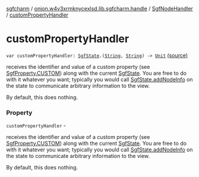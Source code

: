 [sgfcharm](../../index.md) / [onion.w4v3xrmknycexlsd.lib.sgfcharm.handle](../index.md) / [SgfNodeHandler](index.md) / [customPropertyHandler](./custom-property-handler.md)

# customPropertyHandler

`var customPropertyHandler: `[`SgfState`](../-sgf-state/index.md)`.(`[`String`](https://kotlinlang.org/api/latest/jvm/stdlib/kotlin/-string/index.html)`, `[`String`](https://kotlinlang.org/api/latest/jvm/stdlib/kotlin/-string/index.html)`) -> `[`Unit`](https://kotlinlang.org/api/latest/jvm/stdlib/kotlin/-unit/index.html) [(source)](https://github.com/w4v3/sgfcharm/tree/master/sgfcharm/src/main/java/onion/w4v3xrmknycexlsd/lib/sgfcharm/handle/SgfNodeHandler.kt#L252)

receives the identifier and value of a custom property (see
[SgfProperty.CUSTOM](../../onion.w4v3xrmknycexlsd.lib.sgfcharm.parse/-sgf-property/-c-u-s-t-o-m/index.md)) along with the current [SgfState](../-sgf-state/index.md). You are free to do with it whatever
you want; typically you would call [SgfState.addNodeInfo](../-sgf-state/add-node-info.md) on the state to communicate arbitrary
information to the view.

By default, this does nothing.

### Property

`customPropertyHandler` -

receives the identifier and value of a custom property (see
[SgfProperty.CUSTOM](../../onion.w4v3xrmknycexlsd.lib.sgfcharm.parse/-sgf-property/-c-u-s-t-o-m/index.md)) along with the current [SgfState](../-sgf-state/index.md). You are free to do with it whatever
you want; typically you would call [SgfState.addNodeInfo](../-sgf-state/add-node-info.md) on the state to communicate arbitrary
information to the view.



By default, this does nothing.

